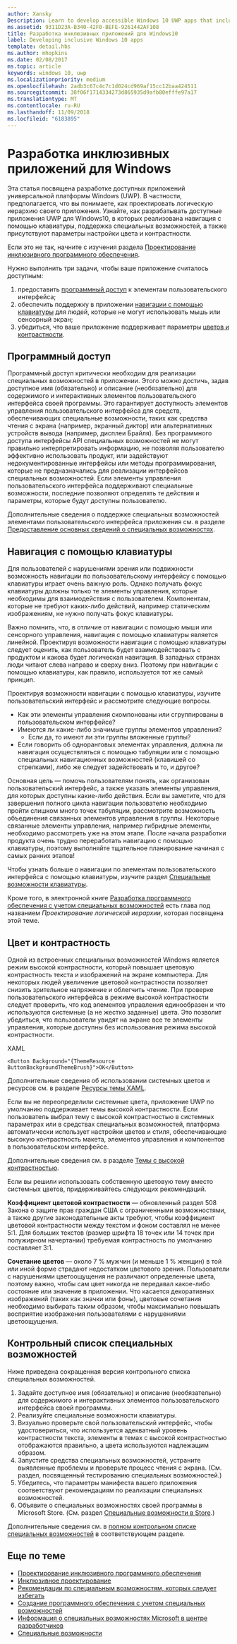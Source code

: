 ```yaml
---
author: Xansky
Description: Learn to develop accessible Windows 10 UWP apps that include keyboard navigation, color and contrast settings, and support for assistive technologies.
ms.assetid: 9311D23A-B340-42F0-BEFE-9261442AF108
title: Разработка инклюзивных приложений для Windows10
label: Developing inclusive Windows 10 apps
template: detail.hbs
ms.author: mhopkins
ms.date: 02/08/2017
ms.topic: article
keywords: windows 10, uwp
ms.localizationpriority: medium
ms.openlocfilehash: 2adb3c67c4c7c1d024cd969af15cc12baa424511
ms.sourcegitcommit: 38f06f1714334273d865935d9afb80efffe97a17
ms.translationtype: MT
ms.contentlocale: ru-RU
ms.lasthandoff: 11/09/2018
ms.locfileid: "6183895"
---
```

# <a name="developing-inclusive-windows-apps"></a>Разработка инклюзивных приложений для Windows  

Эта статья посвящена разработке доступных приложений универсальной платформы Windows (UWP). В частности, предполагается, что вы понимаете, как проектировать логическую иерархию своего приложения. Узнайте, как разрабатывать доступные приложения UWP для Windows10, в которых реализована навигация с помощью клавиатуры, поддержка специальных возможностей, а также присутствуют параметры настройки цвета и контрастности.

Если это не так, начните с изучения раздела [Проектирование инклюзивного программного обеспечения](designing-inclusive-software.md).

Нужно выполнить три задачи, чтобы ваше приложение считалось доступным:

1. предоставить [программный доступ](#programmatic-access) к элементам пользовательского интерфейса;
2. обеспечить поддержку в приложении [навигации с помощью клавиатуры](#keyboard-navigation) для людей, которые не могут использовать мышь или сенсорный экран;
3. убедиться, что ваше приложение поддерживает параметры [цветов и контрастности](#color-and-contrast).

## <a name="programmatic-access"></a>Программный доступ  
Программный доступ критически необходим для реализации специальных возможностей в приложении. Этого можно достичь, задав доступное имя (обязательно) и описание (необязательно) для содержимого и интерактивных элементов пользовательского интерфейса своей программы. Это гарантирует доступность элементов управления пользовательского интерфейса для средств, обеспечивающих специальные возможности, таких как средства чтения с экрана (например, экранный диктор) или альтернативных устройств вывода (например, дисплеи Брайля). Без программного доступа интерфейсы API специальных возможностей не могут правильно интерпретировать информацию, не позволяя пользователю эффективно использовать продукт, или задействуют недокументированные интерфейсы или методы программирования, которые не предназначались для реализации интерфейсов специальных возможностей. Если элементы управления пользовательского интерфейса поддерживают специальные возможности, последние позволяют определять те действия и параметры, которые будут доступны пользователю.  

Дополнительные сведения о поддержке специальных возможностей элементами пользовательского интерфейса приложения см. в разделе [Предоставление основных сведений о специальных возможностях](basic-accessibility-information.md).

## <a name="keyboard-navigation"></a>Навигация с помощью клавиатуры  
Для пользователей с нарушениями зрения или подвижности возможность навигации по пользовательскому интерфейсу с помощью клавиатуры играет очень важную роль. Однако получать фокус клавиатуры должны только те элементы управления, которые необходимы для взаимодействия с пользователем. Компонентам, которые не требуют каких-либо действий, например статическим изображениям, не нужно получать фокус клавиатуры.  

Важно помнить, что, в отличие от навигации с помощью мыши или сенсорного управления, навигация с помощью клавиатуры является линейной. Проектируя возможности навигации с помощью клавиатуры следует оценить, как пользователь будет взаимодействовать с продуктом и какова будет логическая навигация. В западных странах люди читают слева направо и сверху вниз. Поэтому при навигации с помощью клавиатуры, как правило, используется тот же самый принцип.  

Проектируя возможности навигации с помощью клавиатуры, изучите пользовательский интерфейс и рассмотрите следующие вопросы.
* Как эти элементы управления скомпонованы или сгруппированы в пользовательском интерфейсе?
* Имеются ли какие-либо значимые группы элементов управления?
    * Если да, то имеют ли эти группы вложенные группы?
*   Если говорить об одноранговых элементах управления, должна ли навигация осуществляться с помощью табуляции или с помощью специальных навигационных возможностей (клавишей со стрелками), либо же следует задействовать и то, и другое?

Основная цель — помочь пользователям понять, как организован пользовательский интерфейс, а также указать элементы управления, для которых доступны какие-либо действия. Если вы заметите, что для завершения полного цикла навигации пользователю необходимо пройти слишком много точек табуляции, рассмотрите возможность объединения связанных элементов управления в группы. Некоторые связанные элементы управления, например гибридные элементы, необходимо рассмотреть уже на этом этапе. После начала разработки продукта очень трудно переработать навигацию с помощью клавиатуры, поэтому выполняйте тщательное планирование начиная с самых ранних этапов!  

Чтобы узнать больше о навигации по элементам пользовательского интерфейса с помощью клавиатуры, изучите раздел [Специальные возможности клавиатуры](keyboard-accessibility.md).  

Кроме того, в электронной книге [Разработка программного обеспечения с учетом специальных возможностей](https://www.microsoft.com/download/details.aspx?id=19262) есть глава под названием _Проектирование логической иерархии_, которая посвящена этой теме.

## <a name="color-and-contrast"></a>Цвет и контрастность  
Одной из встроенных специальных возможностей Windows является режим высокой контрастности, который повышает цветовую контрастность текста и изображений на экране компьютера. Для некоторых людей увеличение цветовой контрастности позволяет снизить зрительное напряжение и облегчить чтение. При проверке пользовательского интерфейса в режиме высокой контрастности следует проверить, что код элементов управления единообразен и что используются системные (а не жестко заданные) цвета. Это позволит убедиться, что пользователи увидят на экране все те элементы управления, которые доступны без использования режима высокой контрастности.  

XAML
```xaml
<Button Background="{ThemeResource ButtonBackgroundThemeBrush}">OK</Button>
```
Дополнительные сведения об использовании системных цветов и ресурсов см. в разделе [Ресурсы темы XAML](../controls-and-patterns/xaml-theme-resources.md).

Если вы не переопределили системные цвета, приложение UWP по умолчанию поддерживает темы высокой контрастности. Если пользователь выбрал тему с высокой контрастностью в системных параметрах или в средствах специальных возможностей, платформа автоматически использует настройки цветов и стиля, обеспечивающие высокую контрастность макета, элементов управления и компонентов в пользовательском интерфейсе.   

Дополнительные сведения см. в разделе [Темы с высокой контрастностью](high-contrast-themes.md).  

Если вы решили использовать собственную цветовую тему вместо системных цветов, придерживайтесь следующих рекомендаций.  

**Коэффициент цветовой контрастности** — обновленный раздел 508 Закона о защите прав граждан США с ограниченными возможностями, а также другие законодательные акты требуют, чтобы коэффициент цветовой контрастности между текстом и фоном составлял не менее 5:1. Для больших текстов (размер шрифта 18 точек или 14 точек при полужирном начертании) требуемая контрастность по умолчанию составляет 3:1.  

**Сочетание цветов** — около 7 % мужчин (и меньше 1 % женщин) в той или иной форме страдают недостатком цветового зрения. Пользователи с нарушениями цветоощущения не различают определенные цвета, поэтому важно, чтобы сам цвет никогда не передавал какое-либо состояние или значение в приложении. Что касается декоративных изображений (таких как значки или фоны), цветовые сочетания необходимо выбирать таким образом, чтобы максимально повышать восприятие изображения пользователями с нарушениями цветоощущения.  

## <a name="accessibility-checklist"></a>Контрольный список специальных возможностей  
Ниже приведена сокращенная версия контрольного списка специальных возможностей.

1. Задайте доступное имя (обязательно) и описание (необязательно) для содержимого и интерактивных элементов пользовательского интерфейса своей программы.
2. Реализуйте специальные возможности клавиатуры.
3. Визуально проверьте свой пользовательский интерфейс, чтобы удостовериться, что используется адекватный уровень контрастности текста, элементы в темах с высокой контрастностью отображаются правильно, а цвета используются надлежащим образом.
4. Запустите средства специальных возможностей, устраните выявленные проблемы и проверьте процесс чтения с экрана. (См. раздел, посвященный тестированию специальных возможностей.)
5. Убедитесь, что параметры манифеста вашего приложения соответствуют рекомендациям по реализации специальных возможностей.
6. Объявите о специальных возможностях своей программы в Microsoft Store. (См. раздел [Специальные возможности в Store](accessibility-in-the-store.md).)

Дополнительные сведения см. в [полном контрольном списке специальных возможностей](accessibility-checklist.md) в соответствующем разделе.

## <a name="related-topics"></a>Еще по теме  
* [Проектирование инклюзивного программного обеспечения](designing-inclusive-software.md)  
* [Инклюзивное проектирование](http://design.microsoft.com/inclusive)
* [Рекомендации по специальным возможностям, которых следует избегать](practices-to-avoid.md)
* [Создание программного обеспечения с учетом специальных возможностей](https://www.microsoft.com/download/details.aspx?id=19262)
* [Информация о специальных возможностях Microsoft в центре разработчиков](https://msdn.microsoft.com/enable)
* [Специальные возможности](accessibility.md)
